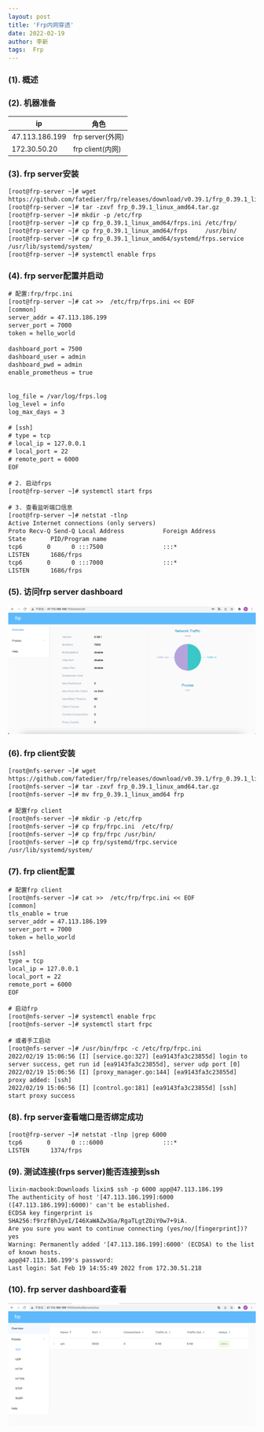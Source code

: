 ```yaml
---
layout: post
title: 'Frp内网穿透' 
date: 2022-02-19
author: 李新
tags:  Frp
---
```


### (1). 概述


### (2).  机器准备

|  ip             | 角色             |
|  ----           | ----            |
| 47.113.186.199  | frp server(外网) |
| 172.30.50.20    | frp client(内网) |


### (3). frp server安装
```
[root@frp-server ~]# wget https://github.com/fatedier/frp/releases/download/v0.39.1/frp_0.39.1_linux_amd64.tar.gz
[root@frp-server ~]# tar -zxvf frp_0.39.1_linux_amd64.tar.gz
[root@frp-server ~]# mkdir -p /etc/frp
[root@frp-server ~]# cp frp_0.39.1_linux_amd64/frps.ini /etc/frp/
[root@frp-server ~]# cp frp_0.39.1_linux_amd64/frps     /usr/bin/
[root@frp-server ~]# cp frp_0.39.1_linux_amd64/systemd/frps.service /usr/lib/systemd/system/
[root@frp-server ~]# systemctl enable frps
```
### (4). frp server配置并启动
```
# 配置:frp/frpc.ini
[root@frp-server ~]# cat >>  /etc/frp/frps.ini << EOF
[common]
server_addr = 47.113.186.199
server_port = 7000
token = hello_world

dashboard_port = 7500
dashboard_user = admin
dashboard_pwd = admin
enable_prometheus = true


log_file = /var/log/frps.log
log_level = info
log_max_days = 3

# [ssh]
# type = tcp
# local_ip = 127.0.0.1
# local_port = 22
# remote_port = 6000
EOF

# 2. 启动frps
[root@frp-server ~]# systemctl start frps

# 3. 查看监听端口信息
[root@frp-server ~]# netstat -tlnp
Active Internet connections (only servers)
Proto Recv-Q Send-Q Local Address           Foreign Address         State       PID/Program name
tcp6       0      0 :::7500                 :::*                    LISTEN      1686/frps
tcp6       0      0 :::7000                 :::*                    LISTEN      1686/frps
```
### (5). 访问frp server dashboard
!["frp server dashboard"](/assets/frp/imgs/frp-server.png)

### (6). frp client安装
```
[root@nfs-server ~]# wget https://github.com/fatedier/frp/releases/download/v0.39.1/frp_0.39.1_linux_amd64.tar.gz
[root@nfs-server ~]# tar -zxvf frp_0.39.1_linux_amd64.tar.gz
[root@nfs-server ~]# mv frp_0.39.1_linux_amd64 frp

# 配置frp client
[root@nfs-server ~]# mkdir -p /etc/frp
[root@nfs-server ~]# cp frp/frpc.ini  /etc/frp/
[root@nfs-server ~]# cp frp/frpc /usr/bin/
[root@nfs-server ~]# cp frp/systemd/frpc.service /usr/lib/systemd/system/
```
### (7). frp client配置
```
# 配置frp client
[root@nfs-server ~]# cat >>  /etc/frp/frpc.ini << EOF
[common]
tls_enable = true
server_addr = 47.113.186.199
server_port = 7000
token = hello_world

[ssh]
type = tcp
local_ip = 127.0.0.1
local_port = 22
remote_port = 6000
EOF

# 启动frp
[root@nfs-server ~]# systemctl enable frpc
[root@nfs-server ~]# systemctl start frpc

# 或者手工启动
[root@nfs-server ~]# /usr/bin/frpc -c /etc/frp/frpc.ini
2022/02/19 15:06:56 [I] [service.go:327] [ea9143fa3c23855d] login to server success, get run id [ea9143fa3c23855d], server udp port [0]
2022/02/19 15:06:56 [I] [proxy_manager.go:144] [ea9143fa3c23855d] proxy added: [ssh]
2022/02/19 15:06:56 [I] [control.go:181] [ea9143fa3c23855d] [ssh] start proxy success
```
### (8). frp server查看端口是否绑定成功
```
[root@frp-server ~]# netstat -tlnp |grep 6000
tcp6       0      0 :::6000                 :::*                    LISTEN      1374/frps
```
### (9). 测试连接(frps server)能否连接到ssh
```
lixin-macbook:Downloads lixin$ ssh -p 6000 app@47.113.186.199
The authenticity of host '[47.113.186.199]:6000 ([47.113.186.199]:6000)' can't be established.
ECDSA key fingerprint is SHA256:f9rzf8hJyeI/I46XaWAZw3Ga/RgaTLgtZOiY0w7+9iA.
Are you sure you want to continue connecting (yes/no/[fingerprint])? yes
Warning: Permanently added '[47.113.186.199]:6000' (ECDSA) to the list of known hosts.
app@47.113.186.199's password:
Last login: Sat Feb 19 14:55:49 2022 from 172.30.51.218
```
### (10). frp server dashboard查看
!["frp server dashboard"](/assets/frp/imgs/frp-server-ssh.png)

